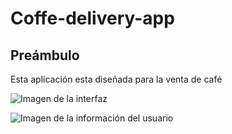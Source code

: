 # Coffe-delivery-app
## Preámbulo
Esta aplicación esta diseñada para la venta de café 

![Imagen de la interfaz](https://github.com/mirellgms/Coffe-delivery-app/blob/main/Principal.JPG)

![Imagen de la información del usuario](https://github.com/mirellgms/Coffe-delivery-app/blob/main/Informaci%C3%B3n%20del%20usuario.JPG)

